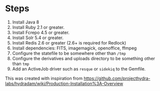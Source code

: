 # Steps
1. Install Java 8
1. Install Ruby 2.1 or greater.
1. Install Fcrepo 4.5 or greater.
1. Install Solr 5.4 or greater.
1. Install Redis 2.6 or greater (2.6+ is required for Redlock)
1. Install dependencies: FITS, imagemagick, openoffice, ffmpeg
1. Configure the statefile to be somewhere other than `/tmp`
1. Configure the derivatives and uploads directory to be something other than `tmp`
1. Add an ActiveJob driver such as `resque` or `sidekiq` to the Gemfile.


This was created with inspiration from https://github.com/projecthydra-labs/hydradam/wiki/Production-Installation%3A-Overview



